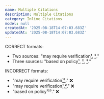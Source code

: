```yaml
---
name: Multiple Citations
description: Multiple Citations
category: Inline Citations
model: null
createdAt: '2025-08-18T14:07:03.683Z'
updatedAt: '2025-08-18T14:07:03.683Z'
---
```

CORRECT formats:
- Two sources: "may require verification[¹](URL), [²](URL)."
- Three sources: "based on policy[¹](URL), [²](URL), [³](URL)."

INCORRECT formats:
- "may require verification[¹²](URL)." ❌
- "may require verification[¹,²](URL)." ❌
- "based on policy¹²³." ❌
